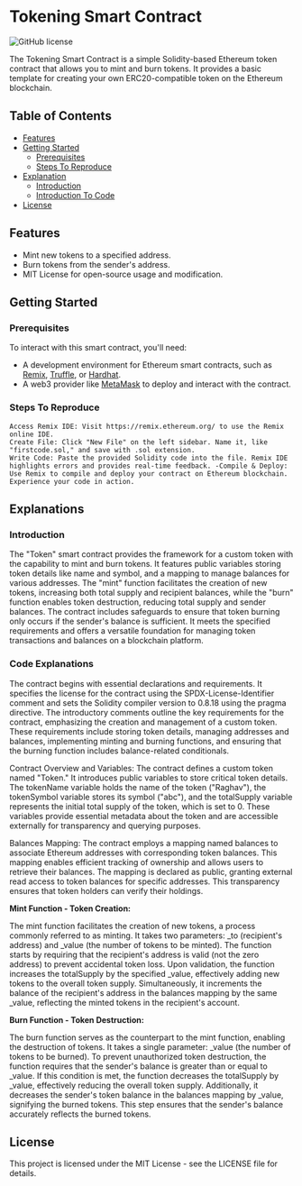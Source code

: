 # Tokening Smart Contract

![GitHub license](https://img.shields.io/badge/license-MIT-blue.svg)

The Tokening Smart Contract is a simple Solidity-based Ethereum token contract that allows you to mint and burn tokens. It provides a basic template for creating your own ERC20-compatible token on the Ethereum blockchain.

## Table of Contents

- [Features](#features)
- [Getting Started](#getting-started)
  - [Prerequisites](#prerequisites)
  - [Steps To Reproduce ](#Steps-To-Reproduce)
- [Explanation](#Explanations)
  - [Introduction](#Introduction)
  - [Introduction To Code](#Code-Explanations)
- [License](#license)

## Features

- Mint new tokens to a specified address.
- Burn tokens from the sender's address.
- MIT License for open-source usage and modification.

## Getting Started

### Prerequisites

To interact with this smart contract, you'll need:

- A development environment for Ethereum smart contracts, such as [Remix](https://remix.ethereum.org/), [Truffle](https://www.trufflesuite.com/), or [Hardhat](https://hardhat.org/).
- A web3 provider like [MetaMask](https://metamask.io/) to deploy and interact with the contract.
### Steps To Reproduce 

```
Access Remix IDE: Visit https://remix.ethereum.org/ to use the Remix online IDE.
Create File: Click "New File" on the left sidebar. Name it, like "firstcode.sol," and save with .sol extension.
Write Code: Paste the provided Solidity code into the file. Remix IDE highlights errors and provides real-time feedback. -Compile & Deploy: Use Remix to compile and deploy your contract on Ethereum blockchain. Experience your code in action.
```

## Explanations

### Introduction 

The "Token" smart contract provides the framework for a custom token with the capability to mint and burn tokens. It features public variables storing token details like name and symbol, and a mapping to manage balances for various addresses. The "mint" function facilitates the creation of new tokens, increasing both total supply and recipient balances, while the "burn" function enables token destruction, reducing total supply and sender balances. The contract includes safeguards to ensure that token burning only occurs if the sender's balance is sufficient. It meets the specified requirements and offers a versatile foundation for managing token transactions and balances on a blockchain platform.

### Code Explanations

The contract begins with essential declarations and requirements. It specifies the license for the contract using the SPDX-License-Identifier comment and sets the Solidity compiler version to 0.8.18 using the pragma directive. The introductory comments outline the key requirements for the contract, emphasizing the creation and management of a custom token. These requirements include storing token details, managing addresses and balances, implementing minting and burning functions, and ensuring that the burning function includes balance-related conditionals.

Contract Overview and Variables: The contract defines a custom token named "Token." It introduces public variables to store critical token details. The tokenName variable holds the name of the token ("Raghav"), the tokenSymbol variable stores its symbol ("abc"), and the totalSupply variable represents the initial total supply of the token, which is set to 0. These variables provide essential metadata about the token and are accessible externally for transparency and querying purposes.

Balances Mapping: The contract employs a mapping named balances to associate Ethereum addresses with corresponding token balances. This mapping enables efficient tracking of ownership and allows users to retrieve their balances. The mapping is declared as public, granting external read access to token balances for specific addresses. This transparency ensures that token holders can verify their holdings.

**Mint Function - Token Creation:**

The mint function facilitates the creation of new tokens, a process commonly referred to as minting. It takes two parameters: _to (recipient's address) and _value (the number of tokens to be minted). The function starts by requiring that the recipient's address is valid (not the zero address) to prevent accidental token loss. Upon validation, the function increases the totalSupply by the specified _value, effectively adding new tokens to the overall token supply. Simultaneously, it increments the balance of the recipient's address in the balances mapping by the same _value, reflecting the minted tokens in the recipient's account.

**Burn Function - Token Destruction:**

The burn function serves as the counterpart to the mint function, enabling the destruction of tokens. It takes a single parameter: _value (the number of tokens to be burned). To prevent unauthorized token destruction, the function requires that the sender's balance is greater than or equal to _value. If this condition is met, the function decreases the totalSupply by _value, effectively reducing the overall token supply. Additionally, it decreases the sender's token balance in the balances mapping by _value, signifying the burned tokens. This step ensures that the sender's balance accurately reflects the burned tokens.


## License

This project is licensed under the MIT License - see the LICENSE file for details.




